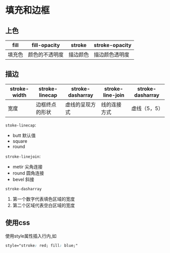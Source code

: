 # 填充和边框

## 上色

| fill   | fill-opacity   | stroke   | stroke-opacity |
| ------ | -------------- | -------- | -------------- |
| 填充色 | 颜色的不透明度 | 描边颜色 | 描边颜色透明度 |



## 描边



| stroke-width | stroke-linecap | stroke-dasharray | stroke-line-join | stroke-dasharray |
| ------------ | -------------- | ---------------- | ---------------- | ---------------- |
| 宽度         | 边框终点的形状 | 虚线的呈现方式   | 线的连接方式     | 虚线（5，5）     |

`stoke-linecap`:

* butt 默认值
* square
* round

`stroke-linejoin`:

* metir 尖角连接
* round 圆角连接
* bevel 斜接

`stroke-dasharray`

1. 第一个数字代表填色区域的宽度
2. 第二个区域代表空白区域的宽度

## 使用css

使用style属性插入行内,如

```css
style="stroke: red; fill: blue;"
```

